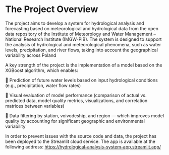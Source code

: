 # The Project Overview

  The project aims to develop a system for hydrological analysis and forecasting based on meteorological and hydrological data from the open data repository of the Institute of Meteorology and Water Management – National Research Institute (IMGW-PIB). The system is designed to support the analysis of hydrological and meteorological phenomena, such as water levels, precipitation, and river flows, taking into account the geographical variability across Poland

A key strength of the project is the implementation of a model based on the XGBoost algorithm, which enables:

🔵 Prediction of future water levels based on input hydrological conditions (e.g., precipitation, water flow rates)

🔵 Visual evaluation of model performance (comparison of actual vs. predicted data, model quality metrics, visualizations, and correlation matrices between variables)

🔵 Data filtering by station, voivodeship, and region — which improves model quality by accounting for significant geographic and environmental variability

  In order to prevent issues with the source code and data, the project has been deployed to the Streamlit cloud service. The app is available at the following address: https://hydrological-analysis-system-app.streamlit.app/

